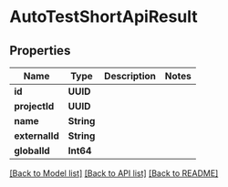 # AutoTestShortApiResult

## Properties
Name | Type | Description | Notes
------------ | ------------- | ------------- | -------------
**id** | **UUID** |  | 
**projectId** | **UUID** |  | 
**name** | **String** |  | 
**externalId** | **String** |  | 
**globalId** | **Int64** |  | 

[[Back to Model list]](../README.md#documentation-for-models) [[Back to API list]](../README.md#documentation-for-api-endpoints) [[Back to README]](../README.md)



